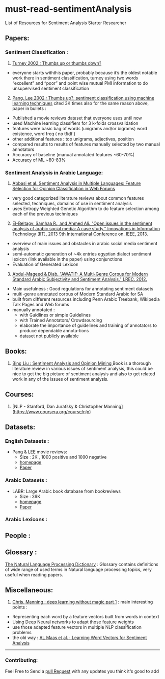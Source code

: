 # must-read-sentimentAnalysis
List of Resources for Sentiment Analysis Starter Researcher 


## Papers:
### Sentiment Classification : 
1.  [Turney 2002 : Thumbs up or thumbs down?](http://dl.acm.org/citation.cfm?id=1073153)
  - everyone starts withthis paper, probably because it’s the oldest notable work there in sentiment classification,
  turney using two words “excellent” and “poor” and point wise mutual PMI information to do unsupervised sentiment classification 
2. [Pang, Lee 2002 : Thumbs up?: sentiment classification using machine learning techniques](http://dl.acm.org/citation.cfm?id=1118704)
cited 3K times also for the same reason above, paper in bullets : 
  - Published a movie reviews dataset that everyone uses until now 
  - used Machine learning classifiers for  3 k-folds crossvalidation
  - features were basic bag of words (unigrams and/or bigrams) word existence, word freq ( no tfidf )
  - other additional features : top unigrams, adjectives, position
  - compared results to results of features manually selected by two manual annotators 
  - Accuracy of baseline (manual annotated features ~60-70%) 
  - Accuracy of ML ~80-83%

### Sentiment Analysis in Arabic Language:
1. [Abbasi et al. Sentiment Analysis in Multiple Languages: Feature Selection for Opinion Classification in Web Forums](http://128.196.40.18/intranet/papers/AhmedAbbasi_SentimentTOIS.pdf) 
  - very good categorized literature reviews about common features selected, techniques, domains of use in sentiment analysis
  - uses Entropy Weighted Genetic Algorithm to do feature selection among each of the previous techniques
2. [El-Beltagy, Samhaa R., and Ahmed Ali. "Open issues in the sentiment analysis of arabic social media: A case study." Innovations in Information Technology (IIT), 2013 9th International Conference on. IEEE, 2013.](http://tmrg.nileu.edu.eg/resources/publications/Samhaa_OpenIssuesintheSentiment_IIT2013.pdf)
  - overview of main issues and obstacles in arabic social media sentiment analysis 
  - semi-automatic generation of ~4k entries egyptian dialect sentiment lexicon (link available in the paper) using  conjunctions 
  - Evaluation of Generated Lexicon
3. [Abdul-Mageed & Diab. "AWATIF: A Multi-Genre Corpus for Modern Standard Arabic Subjectivity and Sentiment Analysis." LREC. 2012.](http://citeseerx.ist.psu.edu/viewdoc/download?doi=10.1.1.383.4662&rep=rep1&type=pdf)
  - Main usefulness : Good regulations for annotating sentiment datasets 
  - multi-genre annotated corpus of Modern Standard Arabic for SA
  - built from different resources including Penn Arabic Treebank, Wikipedia Talk Pages and Web forums
  - manually annotated :
    - with Guidlines or simple Guidelines
    - with Trained Annotators/ Crowdsourcing 
    - elaborate the importance of guidelines and training of annotators to produce dependable annota-tions
    - dataset not publicly available

## Books:

1.  [Bing Liu : Sentiment Analysis and Opinion Mining ](http://www.cs.uic.edu/~liub/FBS/SentimentAnalysis-and-OpinionMining.pdf) 
Book is a thorough literature review in various issues of sentiment analysis, this could be nice to get the big picture of sentiment analysis and also to  get related work in any of the issues of sentiment analysis.


## Courses:

1. [NLP - Stanford,  Dan Jurafsky & Christopher Manning] (https://www.coursera.org/course/nlp)


## Datasets:
### English Datasets : 
- Pang & LEE movie reviews:
  - Size : 2K , 1000 positive and 1000 negative
  - [homepage](http://www.cs.cornell.edu/people/pabo/movie-review-data/)
  - [Paper](http://www.cs.cornell.edu/home/llee/papers/sentiment.pdf)


### Arabic Datasets :
- LABR: Large Arabic book database from bookreviews
  - Size : 36K
  - [homepage](http://www.mohamedaly.info/datasets/labr)
  - [Paper](http://www.aclweb.org/anthology/P13-2088)

### Arabic Lexicons : 

## People : 

## Glossary :
[The Natural Language Processing Dictionary](www.cse.unsw.edu.au/~billw/nlpdict.html) : Glossary contains definitions of wide range of used terms in Natural language processing topics, very useful when reading papers.

## Miscellaneous:
1. [Chris. Manning : deep learning without magic part 1](http://techtalks.tv/talks/deep-learning-for-nlp-without-magic-part-1/58414/) : 
  main interesting points : 
  - Representing each word by a feature vectors built from words in context
  - Using Deep Neural networks to adapt those feature weights 
  - use those adapted feature vectors in multiple NLP classification problems
  - the old way : [AL Maas et al. : Learning Word Vectors for Sentiment Analysis](http://ai.stanford.edu/~ang/papers/acl11-WordVectorsSentimentAnalysis.pdf)


-----
### Contributing:
Feel Free to Send a [pull Request](https://help.github.com/articles/using-pull-requests/) with any updates you think it's good to add 
